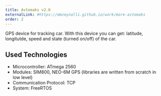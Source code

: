 ```yaml
---
title: Avtomaks v2.0
externalLink: #https://mmzeynalli.github.io/work/more-avtomaks
order: 2
---
```


GPS device for tracking car. With this device you can get: latitude, longitutde, speed and state (turned on/off) of the car.

## Used Technologies
* Microcontroller: ATmega 2560
* Modules: SIM800, NEO-6M GPS (libraries are written from scratch in low level)
* Communication Protocol: TCP
* System: FreeRTOS